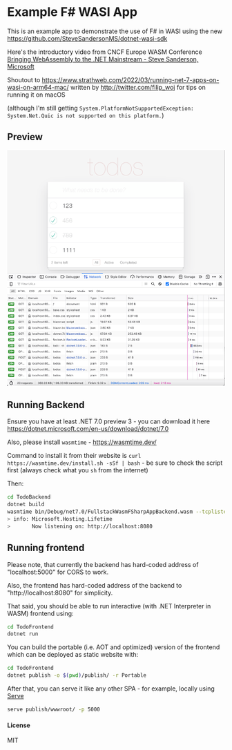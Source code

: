 # Example F# WASI App


This is an example app to demonstrate the use of F# in WASI using the new https://github.com/SteveSandersonMS/dotnet-wasi-sdk

Here's the introductory video from CNCF Europe WASM Conference [Bringing WebAssembly to the .NET Mainstream - Steve Sanderson, Microsoft](https://www.youtube.com/watch?v=PIeYw7kJUIg)

Shoutout to https://www.strathweb.com/2022/03/running-net-7-apps-on-wasi-on-arm64-mac/
written by http://twitter.com/filip_woj for tips on running it on macOS

(although I'm still getting `System.PlatformNotSupportedException: System.Net.Quic is not supported on this platform.`)

## Preview

![png](https://github.com/delneg/FullstackWasmFSharpApp/blob/master/assets/screenshot.png?raw=true)


## Running Backend

Ensure you have at least .NET 7.0 preview 3 - you can download it here https://dotnet.microsoft.com/en-us/download/dotnet/7.0

Also, please install `wasmtime` - https://wasmtime.dev/

Command to install it from their website is `curl https://wasmtime.dev/install.sh -sSf | bash` - be sure to check the script first (always check what you `sh` from the internet)


Then:

```bash
cd TodoBackend
dotnet build 
wasmtime bin/Debug/net7.0/FullstackWasmFSharpAppBackend.wasm --tcplisten localhost:8080 --env ASPNETCORE_URLS=http://localhost:8080
> info: Microsoft.Hosting.Lifetime
>       Now listening on: http://localhost:8080
```

## Running frontend

Please note, that currently the backend has hard-coded address of "localhost:5000" for CORS to work.

Also, the frontend has hard-coded address of the backend to "http://localhost:8080" for simplicity.

That said, you should be able to run interactive (with .NET Interpreter in WASM) frontend using:

```bash
cd TodoFrontend
dotnet run
```

You can build the portable (i.e. AOT and optimized) version of the frontend which can be deployed as static website with:

```bash
cd TodoFrontend
dotnet publish -o $(pwd)/publish/ -r Portable
```

After that, you can serve it like any other SPA - for example, locally using [Serve](https://github.com/vercel/serve)


```bash
serve publish/wwwroot/ -p 5000
```


#### License

MIT